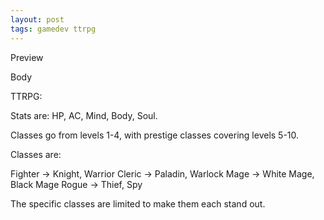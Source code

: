 ```yaml
---
layout: post
tags: gamedev ttrpg
---
```


Preview

<!--more-->

Body




TTRPG:

Stats are: HP, AC, Mind, Body, Soul.

Classes go from levels 1-4, with prestige classes covering levels 5-10.

Classes are:

Fighter -> Knight, Warrior
Cleric -> Paladin, Warlock
Mage -> White Mage, Black Mage
Rogue -> Thief, Spy

The specific classes are limited to make them each stand out.

